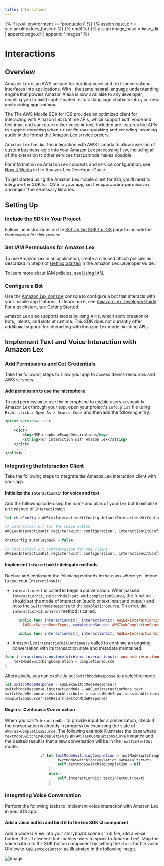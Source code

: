 ```yaml
---
title: Interactions
---
```


{% if jekyll.environment == 'production' %}
  {% assign base_dir = site.amplify.docs_baseurl %}
{% endif %}
{% assign image_base = base_dir | append: page.dir | append: "images" %}

# Interactions

## Overview

Amazon Lex is an AWS service for building voice and text conversational interfaces into applications. With , the same natural language understanding engine that powers Amazon Alexa is now available to any
developer, enabling you to build sophisticated, natural language chatbots into your new and existing
applications.

The The AWS Mobile SDK for iOS provides an optimized client for interacting with Amazon Lex runtime APIs,
which support both voice and text input and can return either voice or text. Included are features
like APIs to support detecting when a user finishes speaking and encoding incoming audio to the format
the Amazon Lex service prefers.

Amazon Lex has built-in integration with AWS Lambda to allow insertion of custom business logic
into your Amazon Lex processing flow, including all of the extension to other services that Lambda makes possible.

For information on Amazon Lex concepts and service configuration, see
[How it Works](http://docs.aws.amazon.com/lex/latest/dg/how-it-works.html) in the Amazon Lex Developer Guide.

To get started using the Amazon Lex mobile client for iOS, you'll need to integrate the SDK for iOS
into your app, set the appropriate permissions, and import the necessary libraries.


## Setting Up

### Include the SDK in Your Project

Follow the instructions on the [Set Up the SDK for iOS](http://docs.aws.amazon.com/mobile/sdkforios/developerguide/setup.html) page to include the frameworks for this service.

### Set IAM Permissions for Amazon Lex

To use Amazon Lex in an application, create a role and attach policies as described in Step 1 of
[Getting Started](http://docs.aws.amazon.com/lex/latest/dg/gs-bp-prep.html) in the Amazon Lex Developer Guide.

To learn more about IAM policies, see [Using IAM](http://docs.aws.amazon.com/IAM/latest/UserGuide/IAM_Introduction.html).

### Configure a Bot

Use the [Amazon Lex console](https://console.aws.amazon.com/lex/) console to configure a bot that interacts with your mobile app features. To learn more, see [Amazon Lex Developer Guide](https://docs.aws.amazon.com/lex/latest/dg/what-is.html). For a quickstart, see [Getting Started](https://alpha-docs-aws.amazon.com/lex/latest/dg/getting-started.html).

Amazon Lex also supports model building APIs, which allow creation of bots, intents, and slots at runtime. This SDK does not currently offer additional support for interacting with Amazon Lex model building APIs.

## Implement Text and Voice Interaction with Amazon Lex

### Add Permissions and Get Credentials

Take the following steps to allow your app to access device resources and AWS services.

#### Add permission to use the microphone

To add permission to use the microphone to enable users to speak to Amazon Lex through your app, open your project's `Info.plist` file using `Right-click > Open As > Source Code`, and then add the following entry.

```xml
<plist version="1.0">
    . . .
    <dict>
        <key>NSMicrophoneUsageDescription</key>
        <string>For interaction with Amazon Lex</string>
    </dict>
     . . .
</plist>
```

### Integrating the Interaction Client

Take the following steps to integrate the Amazon Lex interaction client with your app.

#### Initialize the `InteractionKit` for voice and text

Add the following code using the name and alias of your Lex bot to initialize an  instance of `InteractionKit`.


```swift
let chatConfig = AWSLexInteractionKitConfig.defaultInteractionKitConfig(withBotName: BotName, botAlias: BotAlias)

// interaction kit for the voice button
AWSLexInteractionKit.register(with: configuration!, interactionKitConfiguration: chatConfig, forKey: "AWSLexVoiceButton")

chatConfig.autoPlayback = false

// interaction kit configuration for the client
AWSLexInteractionKit.register(with: configuration!, interactionKitConfiguration: chatConfig, forKey: "chatConfig")
```

#### Implement `InteractionKit` delegate methods

Declare and implement the following methods in the class where you intend to use your `InteractionKit`:

- `interactionKit` is called to begin a conversation. When passed `interactionKit`, `switchModeInput`, and `completionSource`, the function should set the mode of interaction (audio or text input and output)  and pass the `SwitchModeResponse` to the `completionSource`. On error, the `interactionKit:onError` method is called.

```swift
      public func interactionKit(_ interactionKit: AWSLexInteractionKit, switchModeInput:
        AWSLexSwitchModeInput, completionSource: AWSTaskCompletionSource<AWSLexSwitchModeResponse>?)

      public func interactionKit(_ interactionKit: AWSLexInteractionKit, onError error: Error)
```

- Amazon Lex`interactionKitContinue` is called to continue an ongoing conversation with its transaction state and metadata maintained.

```swift
func interactionKitContinue(withText interactionKit: AWSLexInteractionKit, completionSource: AWSTaskCompletionSource<NSString>){
    textModeSwitchingCompletion = completionSource
}
```

  Alternatively, you can explicitly set `SwitchModeResponse` to a selected mode.

  ```swift
  let switchModeResponse = AWSLexSwitchModeResponse()
  switchModeResponse.interactionMode = AWSLexInteractionMode.text
  switchModeResponse.sessionAttributes = switchModeInput.sessionAttributes
  completionSource?.setResult(switchModeResponse)
  ```

#### Begin or Continue a Conversation

When you call `InteractionKit` to provide input for a conversation, check if the conversation is already in progress by examining the state of `AWSTaskCompletionSource`. The following example illustrates the case where `textModeSwitchingCompletion` is an `AWSTaskCompletionSource` instance and the desired result is that a new conversation will be in the `texttInTextOut` mode.

```swift
                if let textModeSwitchingCompletion = textModeSwitchingCompletion {
                        textModeSwitchingCompletion.setResult(text)
                        self.textModeSwitchingCompletion = nil
                    }
                    else {
                        self.interactionKit?.textInTextOut(text)
                    }
```

### Integrating Voice Conversation

Perform the following tasks to implement voice interaction with Amazon Lex in your iOS app.

#### Add a voice button and bind it to the Lex SDK UI component

Add a voice UIView into your storyboard scene or xib file, add a voice button (the UI element that enables users to speak to Amazon Lex). Map the voice button to the SDK button component by setting the `class` for the voice UIView to `AWSLexVoiceButton` as illustrated in the following image.

![Image]({{image_base}}/conversational-bots-voice-ui.png)

